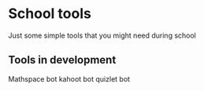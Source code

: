 # School tools

Just some simple tools that you might need during school

## Tools in development

Mathspace bot
kahoot bot
quizlet bot
